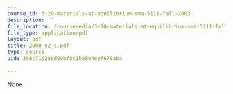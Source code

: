 ```yaml
---
course_id: 3-20-materials-at-equilibrium-sma-5111-fall-2003
description: ''
file_location: /coursemedia/3-20-materials-at-equilibrium-sma-5111-fall-2003/398c716280d89bf8c1b80946ef678aba_2000_e2_s.pdf
file_type: application/pdf
layout: pdf
title: 2000_e2_s.pdf
type: course
uid: 398c716280d89bf8c1b80946ef678aba

---
```

None